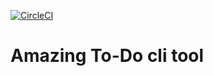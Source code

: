 [![CircleCI](https://circleci.com/gh/green-fox-academy/ca-todo-ts-EggDice.svg?style=svg)](https://circleci.com/gh/green-fox-academy/ca-todo-ts-EggDice)

# Amazing To-Do cli tool


